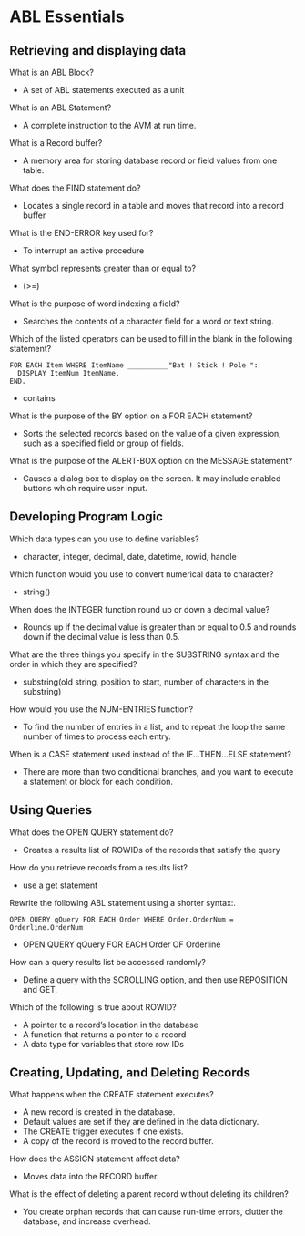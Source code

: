 # ABL Essentials 
## Retrieving and displaying data
What is an ABL Block?
- A set of ABL statements executed as a unit

What is an ABL Statement?
- A complete instruction to the AVM at run time. 

What is a Record buffer?
- A memory area for storing database record or field values from one table.

What does the FIND statement do?
- Locates a single record in a table and moves that record into a record buffer 

What is the END-ERROR key used for?
- To interrupt an active procedure 

What symbol represents greater than or equal to?
- (>=)

What is the purpose of word indexing a field?
- Searches the contents of a character field for a word or text string.

Which of the listed operators can be used to fill in the blank in the following statement?
```
FOR EACH Item WHERE ItemName __________"Bat ! Stick ! Pole ":
  DISPLAY ItemNum ItemName.
END.
```
- contains

What is the purpose of the BY option on a FOR EACH statement?
- Sorts the selected records based on the value of a given expression, such as a specified field or group of fields.

What is the purpose of the ALERT-BOX option on the MESSAGE statement?
- Causes a dialog box to display on the screen. It may include enabled buttons which require user input.

## Developing Program Logic
Which data types can you use to define variables?
- character, integer, decimal, date, datetime, rowid, handle

Which function would you use to convert numerical data to character?
- string()

When does the INTEGER function round up or down a decimal value?
- Rounds up if the decimal value is greater than or equal to 0.5 and rounds down if the decimal value is less than 0.5.

What are the three things you specify in the SUBSTRING syntax and the order in which they are specified?
- substring(old string, position to start, number of characters in the substring)

How would you use the NUM-ENTRIES function?
- To find the number of entries in a list, and to repeat the loop the same number of times to process each entry.

When is a CASE statement used instead of the IF...THEN...ELSE statement?
- There are more than two conditional branches, and you want to execute a statement or block for each condition.

## Using Queries
What does the OPEN QUERY statement do?
- Creates a results list of ROWIDs of the records that satisfy the query 

How do you retrieve records from a results list?
- use a get statement

Rewrite the following ABL statement using a shorter syntax:.
```
OPEN QUERY qQuery FOR EACH Order WHERE Order.OrderNum = Orderline.OrderNum
```
- OPEN QUERY qQuery FOR EACH Order OF Orderline

How can a query results list be accessed randomly?
- Define a query with the SCROLLING option, and then use REPOSITION and GET.

Which of the following is true about ROWID?
- A pointer to a record’s location in the database 
- A function that returns a pointer to a record
- A data type for variables that store row IDs

## Creating, Updating, and Deleting Records
What happens when the CREATE statement executes?
- A new record is created in the database.
- Default values are set if they are defined in the data dictionary.
- The CREATE trigger executes if one exists.
- A copy of the record is moved to the record buffer.

How does the ASSIGN statement affect data?
- Moves data into the RECORD buffer.

What is the effect of deleting a parent record without deleting its children?
- You create orphan records that can cause run-time errors, clutter the database, and increase overhead.




































